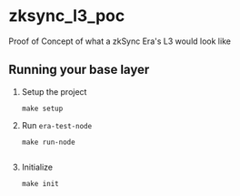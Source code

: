 # zksync_l3_poc

Proof of Concept of what a zkSync Era's L3 would look like

## Running your base layer

1. Setup the project
    ```
    make setup
    ```
2. Run `era-test-node`
    ```
    make run-node
    ```
    ```
3. Initialize
    ```
    make init
    ```
